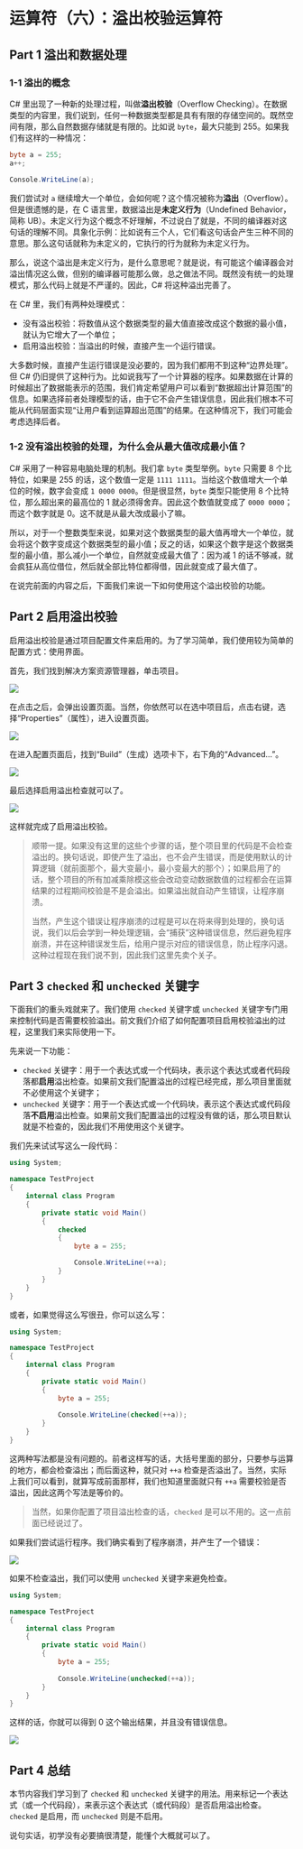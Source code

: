 # 运算符（六）：溢出校验运算符

## Part 1 溢出和数据处理

### 1-1 溢出的概念

C# 里出现了一种新的处理过程，叫做**溢出校验**（Overflow Checking）。在数据类型的内容里，我们说到，任何一种数据类型都是具有有限的存储空间的。既然空间有限，那么自然数据存储就是有限的。比如说 `byte`，最大只能到 255。如果我们有这样的一种情况：

```csharp
byte a = 255;
a++;

Console.WriteLine(a);
```

我们尝试对 `a` 继续增大一个单位，会如何呢？这个情况被称为**溢出**（Overflow）。但是很遗憾的是，在 C 语言里，数据溢出是**未定义行为**（Undefined Behavior，简称 UB）。未定义行为这个概念不好理解，不过说白了就是，不同的编译器对这句话的理解不同。具象化示例：比如说有三个人，它们看这句话会产生三种不同的意思。那么这句话就称为未定义的，它执行的行为就称为未定义行为。

那么，说这个溢出是未定义行为，是什么意思呢？就是说，有可能这个编译器会对溢出情况这么做，但别的编译器可能那么做，总之做法不同。既然没有统一的处理模式，那么代码上就是不严谨的。因此，C# 将这种溢出完善了。

在 C# 里，我们有两种处理模式：

* 没有溢出校验：将数值从这个数据类型的最大值直接改成这个数据的最小值，就认为它增大了一个单位；
* 启用溢出校验：当溢出的时候，直接产生一个运行错误。

大多数时候，直接产生运行错误是没必要的，因为我们都用不到这种“边界处理”。但 C# 仍旧提供了这种行为。比如说我写了一个计算器的程序。如果数据在计算的时候超出了数据能表示的范围，我们肯定希望用户可以看到“数据超出计算范围”的信息。如果选择前者处理模型的话，由于它不会产生错误信息，因此我们根本不可能从代码层面实现“让用户看到运算超出范围”的结果。在这种情况下，我们可能会考虑选择后者。

### 1-2 没有溢出校验的处理，为什么会从最大值改成最小值？

C# 采用了一种容易电脑处理的机制。我们拿 `byte` 类型举例。`byte` 只需要 8 个比特位，如果是 255 的话，这个数值一定是 `1111 1111`。当给这个数值增大一个单位的时候，数字会变成 `1 0000 0000`。但是很显然，`byte` 类型只能使用 8 个比特位，那么超出来的最高位的 1 就必须得舍弃。因此这个数值就变成了 `0000 0000`；而这个数字就是 0。这不就是从最大改成最小了嘛。

所以，对于一个整数类型来说，如果对这个数据类型的最大值再增大一个单位，就会将这个数字变成这个数据类型的最小值；反之的话，如果这个数字是这个数据类型的最小值，那么减小一个单位，自然就变成最大值了：因为减 1 的话不够减，就会疯狂从高位借位，然后就全部比特位都得借，因此就变成了最大值了。

在说完前面的内容之后，下面我们来说一下如何使用这个溢出校验的功能。

## Part 2 启用溢出校验

启用溢出校验是通过项目配置文件来启用的。为了学习简单，我们使用较为简单的配置方式：使用界面。

首先，我们找到解决方案资源管理器，单击项目。

![](pic/014/014-01.png)

在点击之后，会弹出设置页面。当然，你依然可以在选中项目后，点击右键，选择“Properties”（属性），进入设置页面。

![](pic/014/014-02.png)

在进入配置页面后，找到“Build”（生成）选项卡下，右下角的“Advanced...”。

![](pic/014/014-03.png)

最后选择启用溢出检查就可以了。

![](pic/014/014-04.png)

这样就完成了启用溢出校验。

> 顺带一提。如果没有这里的这些个步骤的话，整个项目里的代码是不会检查溢出的。换句话说，即使产生了溢出，也不会产生错误，而是使用默认的计算逻辑（就前面那个，最大变最小，最小变最大的那个）；如果启用了的话，整个项目的所有加减乘除模这些会改动变动数据数值的过程都会在运算结果的过程期间校验是不是会溢出。如果溢出就自动产生错误，让程序崩溃。
>
> 当然，产生这个错误让程序崩溃的过程是可以在将来得到处理的，换句话说，我们以后会学到一种处理逻辑，会“捕获”这种错误信息，然后避免程序崩溃，并在这种错误发生后，给用户提示对应的错误信息，防止程序闪退。这种过程现在我们说不到，因此我们这里先卖个关子。

## Part 3 `checked` 和 `unchecked` 关键字

下面我们的重头戏就来了。我们使用 `checked` 关键字或 `unchecked` 关键字专门用来控制代码是否需要校验溢出。前文我们介绍了如何配置项目启用校验溢出的过程，这里我们来实际使用一下。

先来说一下功能：

* `checked` 关键字：用于一个表达式或一个代码块，表示这个表达式或者代码段落都**启用**溢出检查。如果前文我们配置溢出的过程已经完成，那么项目里面就不必使用这个关键字；
* `unchecked` 关键字：用于一个表达式或一个代码块，表示这个表达式或代码段落**不启用**溢出检查。如果前文我们配置溢出的过程没有做的话，那么项目默认就是不检查的，因此我们不用使用这个关键字。

我们先来试试写这么一段代码：

```csharp
using System;

namespace TestProject
{
    internal class Program
    {
        private static void Main()
        {
            checked
            {
                byte a = 255;

                Console.WriteLine(++a);
            }
        }
    }
}
```

或者，如果觉得这么写很丑，你可以这么写：

```csharp
using System;

namespace TestProject
{
    internal class Program
    {
        private static void Main()
        {
            byte a = 255;
            
            Console.WriteLine(checked(++a));
        }
    }
}
```

这两种写法都是没有问题的。前者这样写的话，大括号里面的部分，只要参与运算的地方，都会检查溢出；而后面这种，就只对 `++a` 检查是否溢出了。当然，实际上我们可以看到，就算写成前面那样，我们也知道里面就只有 `++a` 需要校验是否溢出，因此这两个写法是等价的。

> 当然，如果你配置了项目溢出检查的话，`checked` 是可以不用的。这一点前面已经说过了。

如果我们尝试运行程序。我们确实看到了程序崩溃，并产生了一个错误：

![](pic/014/014-05.png)

如果不检查溢出，我们可以使用 `unchecked` 关键字来避免检查。

```csharp
using System;

namespace TestProject
{
    internal class Program
    {
        private static void Main()
        {
            byte a = 255;
            
            Console.WriteLine(unchecked(++a));
        }
    }
}
```

这样的话，你就可以得到 0 这个输出结果，并且没有错误信息。

![](pic/014/014-06.png)

## Part 4 总结

本节内容我们学习到了 `checked` 和 `unchecked` 关键字的用法。用来标记一个表达式（或一个代码段），来表示这个表达式（或代码段）是否启用溢出检查。`checked` 是启用，而 `unchecked` 则是不启用。

说句实话，初学没有必要搞很清楚，能懂个大概就可以了。